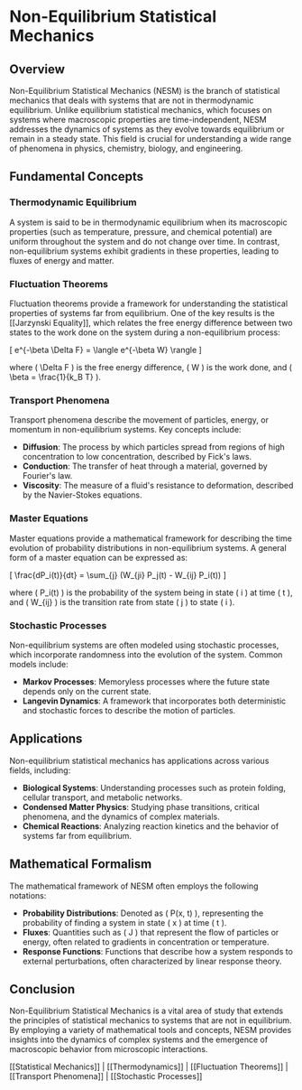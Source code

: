 
# Non-Equilibrium Statistical Mechanics

## Overview
Non-Equilibrium Statistical Mechanics (NESM) is the branch of statistical mechanics that deals with systems that are not in thermodynamic equilibrium. Unlike equilibrium statistical mechanics, which focuses on systems where macroscopic properties are time-independent, NESM addresses the dynamics of systems as they evolve towards equilibrium or remain in a steady state. This field is crucial for understanding a wide range of phenomena in physics, chemistry, biology, and engineering.

## Fundamental Concepts

### Thermodynamic Equilibrium
A system is said to be in thermodynamic equilibrium when its macroscopic properties (such as temperature, pressure, and chemical potential) are uniform throughout the system and do not change over time. In contrast, non-equilibrium systems exhibit gradients in these properties, leading to fluxes of energy and matter.

### Fluctuation Theorems
Fluctuation theorems provide a framework for understanding the statistical properties of systems far from equilibrium. One of the key results is the [[Jarzynski Equality]], which relates the free energy difference between two states to the work done on the system during a non-equilibrium process:

\[
e^{-\beta \Delta F} = \langle e^{-\beta W} \rangle
\]

where \( \Delta F \) is the free energy difference, \( W \) is the work done, and \( \beta = \frac{1}{k_B T} \).

### Transport Phenomena
Transport phenomena describe the movement of particles, energy, or momentum in non-equilibrium systems. Key concepts include:

- **Diffusion**: The process by which particles spread from regions of high concentration to low concentration, described by Fick's laws.
- **Conduction**: The transfer of heat through a material, governed by Fourier's law.
- **Viscosity**: The measure of a fluid's resistance to deformation, described by the Navier-Stokes equations.

### Master Equations
Master equations provide a mathematical framework for describing the time evolution of probability distributions in non-equilibrium systems. A general form of a master equation can be expressed as:

\[
\frac{dP_i(t)}{dt} = \sum_{j} (W_{ji} P_j(t) - W_{ij} P_i(t))
\]

where \( P_i(t) \) is the probability of the system being in state \( i \) at time \( t \), and \( W_{ij} \) is the transition rate from state \( j \) to state \( i \).

### Stochastic Processes
Non-equilibrium systems are often modeled using stochastic processes, which incorporate randomness into the evolution of the system. Common models include:

- **Markov Processes**: Memoryless processes where the future state depends only on the current state.
- **Langevin Dynamics**: A framework that incorporates both deterministic and stochastic forces to describe the motion of particles.

## Applications
Non-equilibrium statistical mechanics has applications across various fields, including:

- **Biological Systems**: Understanding processes such as protein folding, cellular transport, and metabolic networks.
- **Condensed Matter Physics**: Studying phase transitions, critical phenomena, and the dynamics of complex materials.
- **Chemical Reactions**: Analyzing reaction kinetics and the behavior of systems far from equilibrium.

## Mathematical Formalism
The mathematical framework of NESM often employs the following notations:

- **Probability Distributions**: Denoted as \( P(x, t) \), representing the probability of finding a system in state \( x \) at time \( t \).
- **Fluxes**: Quantities such as \( J \) that represent the flow of particles or energy, often related to gradients in concentration or temperature.
- **Response Functions**: Functions that describe how a system responds to external perturbations, often characterized by linear response theory.

## Conclusion
Non-Equilibrium Statistical Mechanics is a vital area of study that extends the principles of statistical mechanics to systems that are not in equilibrium. By employing a variety of mathematical tools and concepts, NESM provides insights into the dynamics of complex systems and the emergence of macroscopic behavior from microscopic interactions.

[[Statistical Mechanics]] | [[Thermodynamics]] | [[Fluctuation Theorems]] | [[Transport Phenomena]] | [[Stochastic Processes]]
